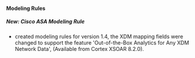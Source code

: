 
#### Modeling Rules
##### New: Cisco ASA Modeling Rule
- created modeling rules for version 1.4, the XDM mapping fields were changed to support the feature 'Out-of-the-Box Analytics for Any XDM Network Data',  (Available from Cortex XSOAR 8.2.0).
